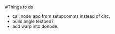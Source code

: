 #Things to do
- call node_apo from setupcomms instead of circ.
- build angle testbed?
- add warp into donode. 
